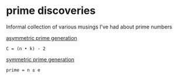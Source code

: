 # prime discoveries

Informal collection of various musings I've had about prime numbers


[asymmetric prime generation](asymmetric-primes.md)

    C = (n • k) - 2
  

[symmetric prime generation](symmetric-primes.md) 
  
    prime = n ± e